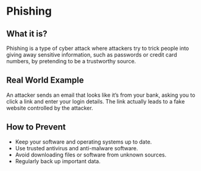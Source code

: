 <h1>Phishing</h1>

<h2>What it is?</h2>
<p>Phishing is a type of cyber attack where attackers try to trick people into giving away sensitive information, such as passwords or credit card numbers, by pretending to be a trustworthy source.</p>

<h2>Real World Example</h2>
<p>An attacker sends an email that looks like it’s from your bank, asking you to click a link and enter your login details. The link actually leads to a fake website controlled by the attacker.</p>

<h2>How to Prevent</h2>
<ul>
  <li>Keep your software and operating systems up to date.</li>
  <li>Use trusted antivirus and anti-malware software.</li>
  <li>Avoid downloading files or software from unknown sources.</li>
  <li>Regularly back up important data.</li>
</ul>



